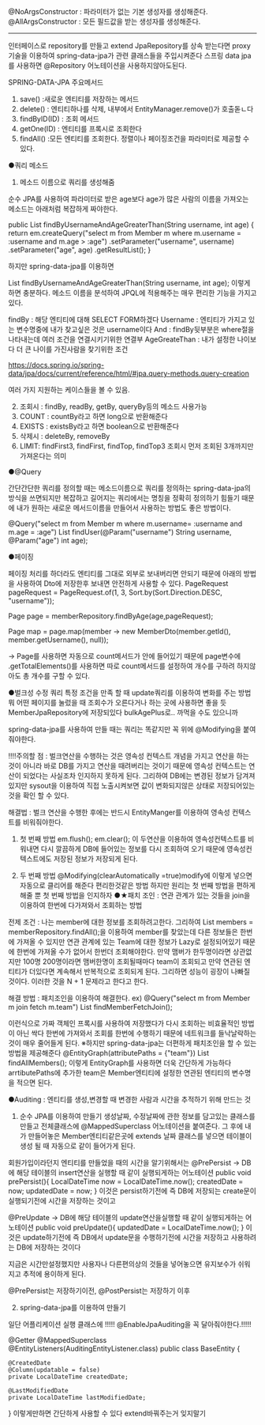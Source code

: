 @NoArgsConstructor : 파라미터가 없는 기본 생성자를 생성해준다.
@AllArgsConstructor : 모든 필드값을 받는 생성자를 생성해준다.

-----------------------------------------------------------------------------
인터페이스로 repository를 만들고 extend JpaRepository를 상속 받는다면 proxy기술을 이용하여 spring-data-jpa가 관련 클래스들을 주입시켜준다
스프링 data jpa를 사용하면 @Repository 어노테이션을 사용하지않아도된다.

SPRING-DATA-JPA 주요메서드

1. save() :새로운 엔티티를 저장하는 메서드
2. delete() : 엔티티하나를 삭제, 내부에서 EntityManager.remove()가 호출돋ㄴ다
3. findByID(ID) : 조회 메서드
4. getOne(ID) : 엔티티를 프록시로 조회한다
5. findAll() :모든 엔티티를 조회한다. 정렬이나 페이징조건을 파라미터로 제공할 수 있다.


●쿼리 메소드
1. 메소드 이름으로 쿼리를 생성해줌

순수 JPA를 사용하여 파라미터로 받은 age보다 age가 많은 사람의 이름을 가져오는 메소드는 아래처럼 복잡하게 짜야한다.

public List<Member> findByUsernameAndAgeGreaterThan(String username, int age) {
 return em.createQuery("select m from Member m where m.username = :username 
and m.age > :age")
 .setParameter("username", username)
 .setParameter("age", age)
 .getResultList();
} 

하지만 spring-data-jpa를 이용하면
 
List<Member> findByUsernameAndAgeGreaterThan(String username, int age); 이렇게 하면 충분하다. 메소드 이름을 분석하여 JPQL에 적용해주는 매우 편리한 기능을 가지고 있다.

findBy : 해당 엔티티에 대해 SELECT FORM하겠다
Username : 엔티티가 가지고 있는 변수명중에 내가 찾고싶은 것은 username이다
And : findBy뒷부분은 where절을 나타내는데 여러 조건을 연결시키기위한 연결부
AgeGreateThan : 내가 설정한 나이보다 더 큰 나이를 가진사람을 찾기위한 조건

https://docs.spring.io/spring-data/jpa/docs/current/reference/html/#jpa.query-methods.query-creation 
 
여러 가지 지원하는 케이스들을 볼 수 있음.
 
2. 조회시 : findBy, readBy, getBy, queryBy등의 메소드 사용가능
3. COUNT : countBy라고 하면 long으로 반환해준다
4. EXISTS : existsBy라고 하면 boolean으로 반환해준다
5. 삭제시 : deleteBy, removeBy
6. LIMIT: findFirst3, findFirst, findTop, findTop3 조회시 먼저 조회된 3개까지만 가져온다는 의미

●@Query
 
간단간단한 쿼리를 정의할 때는 메소드이름으로 쿼리를 정의하는 spring-data-jpa의 방식을 쓰면되지만 복잡하고 길어지는 쿼리에서는 명칭을 정확히 정의하기 힘들기 때문에
내가 원하는 새로운 메서드이름을 만들어서 사용하는 방법도 좋은 방법이다.
 
@Query("select m from Member m where m.username= :username and m.age = :age")
List<Member> findUser(@Param("username") String username, @Param("age") int
age);


 ●페이징

페이징 처리를 하더라도 엔티티를 그대로 외부로 보내버리면 안되기 때문에 아래의 방법을 사용하여 Dto에 저장한후 보내면 안전하게 사용할 수 있다.
 PageRequest pageRequest = PageRequest.of(1, 3, Sort.by(Sort.Direction.DESC, "username"));

Page<Member> page = memberRepository.findByAge(age,pageRequest);

Page<MemberDto> map = page.map(member -> new MemberDto(member.getId(), member.getUsername(), null));

-> Page를 사용하면 자동으로 count메서드가 안에 들어있기 때문에 page변수에 .getTotalElements()를 사용하면 따로 count메서드를 설정하여 개수를 구하려 하지않아도 총 개수를 구할 수 있다.

●벌크성 수정 쿼리
특정 조건을 만족 할 때 update쿼리를 이용하여 변화를 주는 방법
뭐 어떤 페이지를 눌렀을 때 조회수가 오른다거나 하는 곳에 사용하면 좋을 듯
MemberJpaRepository에 저장되있다 bulkAgePlus로.. 까먹을 수도 있으니까

spring-data-jpa를 사용하여 만들 때는 쿼리는 똑같지만 꼭 위에 @Modifying을 붙여줘야한다.

!!!!주의할 점 : 벌크연산을 수행하는 것은 영속성 컨텍스트 개념을 가지고 연산을 하는 것이 아니라 바로 DB를 가지고 연산을 때려버리는 것이기 때문에 영속성 컨텍스트는 연산이 되었다는 사실조차 인지하지 못하게 된다. 그리하여 DB에는 변경된 정보가 담겨져있지만 sysout을 이용하여 직접 노출시켜보면 값이 변화되지않은 상태로 저장되어있는 것을 확인 할 수 있다.

해결법 : 벌크 연산을 수행한 후에는 반드시 EntityManger를 이용하여 영속성 컨텍스트를 비워줘야한다.

1. 첫 번째 방법
em.flush();
em.clear(); 이 두연산을 이용하여 영속성컨텍스트를 비워내면 다시 깔끔하게 DB에 들어있는 정보를 다시 조회하여 오기 때문에 영속성컨텍스트에도 저장된 정보가 저장되게 된다.

2. 두 번째 방법
@Modifying(clearAutomatically =true)modify에 이렇게 넣으면 자동으로 클리어를 해준다 편리한것같은 방법 하지만 원리는 첫 번째 방법을 편하게 해줄 뿐 첫 번째 방법을 인지하자
●★패치 조인 : 연관 관계가 있는 것들을 join을 이용하여 한번에 다가져와서 조회하는 방법

전제 조건 : 나는 member에 대한 정보를 조회하려고한다. 그리하여 List<Member> members = memberRepository.findAll();을 이용하여 member를 찾았는데
다른 정보들은 한번에 가져올 수 있지만 연관 관계에 있는 Team에 대한 정보가 Lazy로 설정되어있기 때문에 한번에 가져올 수가 없어서 한번더 조회해야한다.
만약 맴버가 한두명이라면 상관없지만 100명 200명이라면 맴버한명이 조회될때마다 team이 조회되고 만약 연관된 엔티티가 더있다면 계속해서 반복적으로 조회되게 된다. 그리하면 성능이 굉장이 나빠질 것이다.
이러한 것을 N + 1 문제라고 한다고 한다.

해결 방법 : 패치조인을 이용하여 해결한다.
ex)
@Query("select m from Member m join fetch m.team")
List<Member> findMemberFetchJoin();

이런식으로 가짜 객체인 프록시를 사용하여 저장했다가 다시 조회하는 비효율적인 방법이 아닌 싹다 한번에 가져와서 조회를 한번에 수행하기 때문에 네트워크를 들낙날락하는 것이 매우 줄어들게 된다.
※하지만 spring-data-jpa는 더편하게 패치조인을 할 수 있는 방법을 제공해준다
@EntityGraph(attributePaths = {"team"})
    List<Member> findAllMembers(); 이렇게 EntityGraph를 사용하면 더욱 간단하게 가능하다 arrtibutePaths에 추가한 team은 Member엔티티에 설정한 연관된 엔티티의 변수명을 적으면 된다.


●Auditing : 엔티티를 생성,변경할 때 변경한 사람과 시간을 추적하기 위해 만드는 것

1. 순수 JPA를 이용하여 만들기
생성날짜, 수정날짜에 관한 정보를 담고있는 클래스를 만들고 전체클래스에 
@MappedSuperclass 어노테이션을 붙여준다.
그 후에 내가 만들어놓은 Member엔티티같은곳에 extends 날짜 클래스를 넣으면 테이블이 생성 될 때 자동으로 같이 들어가게 된다.


회원가입이라던지 엔티티를 만들었을 때의 시간을 알기위해서는
@PrePersist -> DB에 해당 테이블의 insert연산을 실행할 때 같이 실행되게하는 어노테이션
    public void prePersist(){
        LocalDateTime now = LocalDateTime.now();
        createdDate = now;
        updatedDate = now;
    }
이것은 persist하기전에 즉 DB에 저장되는 create문이 실행되기전에 시간을 저장하는 것이고

@PreUpdate -> DB에 해당 테이블의 update연산을실행할 때 같이 실행되게하는 어노테이션
    public void preUpdate(){
        updatedDate = LocalDateTime.now();
    }
이것은 update하기전에 즉 DB에서 update문을 수행하기전에 시간을 저장하고 사용하려는 DB에 저장하는 것이다

지금은 시간만설정했지만 사용자나 다른편의상의 것들을 넣어놓으면 유지보수가 쉬워지고 추적에 용이하게 된다.

@PrePersist는 저장하기이전, @PostPersist는 저장하기 이후

2. spring-data-jpa를 이용하여 만들기

일단 어플리케이션 실행 클래스에
!!!!! @EnableJpaAuditing을 꼭 달아줘야한다.!!!!!

@Getter
@MappedSuperclass
@EntityListeners(AuditingEntityListener.class)
public class BaseEntity {

    @CreatedDate
    @Column(updatable = false)
    private LocalDateTime createdDate;

    @LastModifiedDate
    private LocalDateTime lastModifiedDate;
    
}
이렇게만하면 간단하게 사용할 수 있다 extend바꿔주는거 잊지말기


